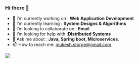 ### Hi there 👋


- 🔭 I’m currently working on : **Web Application Development**
- 🌱 I’m currently learning : **System Designs & Algorithms**
- 👯 I’m looking to collaborate on : **Email**
- 🤔 I’m looking for help with :**Distributed Systems**
- 💬 Ask me about : **Java, Spring boot, Microservices**.
- 📫 How to reach me: mukesh.storge@gmail.com


<img src="https://github-readme-stats.vercel.app/api?username=MukeshStorge&&show_icons=true&title_color=ffffff&icon_color=bb2acf&text_color=daf7dc&bg_color=151586">


<!--
**MukeshStorge/MukeshStorge** is a ✨ _special_ ✨ repository because its `README.md` (this file) appears on your GitHub profile.

Here are some ideas to get you started:

- 🔭 I’m currently working on : Web Application Development
- 🌱 I’m currently learning : System Designs & Algorithms
- 👯 I’m looking to collaborate on : Email
- 🤔 I’m looking for help with : Distributed Systems
- 💬 Ask me about : Java, Spring boot, Microservices.
- 📫 How to reach me: mukesh.storge@gmail.com
- 😄 Pronouns: ...
- ⚡ Fun fact: ...
-->
